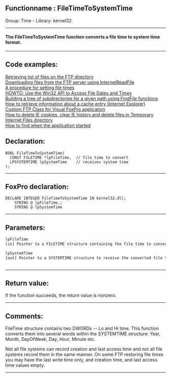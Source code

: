 <link rel="stylesheet" type="text/css" href="../../css/win32api.css">  
<link rel="stylesheet" href="https://cdnjs.cloudflare.com/ajax/libs/font-awesome/4.7.0/css/font-awesome.min.css">

## Functionname : FileTimeToSystemTime
Group: Time - Library: kernel32    
***  


#### The FileTimeToSystemTime function converts a file time to system time format.
***  


## Code examples:
[Retrieving list of files on the FTP directory](../../samples/sample_046.md)  
[Downloading files from the FTP server using InternetReadFile](../../samples/sample_063.md)  
[A procedure for setting file times](../../samples/sample_128.md)  
[HOWTO: Use the Win32 API to Access File Dates and Times](../../samples/sample_177.md)  
[Building a tree of subdirectories for a given path using FindFile functions](../../samples/sample_236.md)  
[How to retrieve information about a cache entry (Internet Explorer)](../../samples/sample_332.md)  
[Custom FTP Class for Visual FoxPro application](../../samples/sample_344.md)  
[How to delete IE cookies, clear IE history and delete files in Temporary Internet Files directory](../../samples/sample_471.md)  
[How to find when the application started](../../samples/sample_534.md)  

## Declaration:
```foxpro  
BOOL FileTimeToSystemTime(
  CONST FILETIME *lpFileTime,  // file time to convert
  LPSYSTEMTIME lpSystemTime    // receives system time
);  
```  
***  


## FoxPro declaration:
```foxpro  
DECLARE INTEGER FileTimeToSystemTime IN kernel32.dll;
	STRING @ lpFileTime,;
	STRING @ lpSystemTime  
```  
***  


## Parameters:
```txt  
lpFileTime
[in] Pointer to a FILETIME structure containing the file time to convert to system date and time format.

lpSystemTime
[out] Pointer to a SYSTEMTIME structure to receive the converted file time.
  
```  
***  


## Return value:
If the function succeeds, the return value is nonzero.  
***  


## Comments:
FileTime structure contains two DWORDs -- Lo and Hi time. This function converts them into several words within the SYSTEMTIME structure: Year, Month, DayOfWeek, Day, Hour, Minute etc.  
  
Not all file systems can record creation and last access time and not all file systems record them in the same manner. On some FTP restoring file times you may have the last write time only, and creation time, and last access time values empty.  
  
***  

